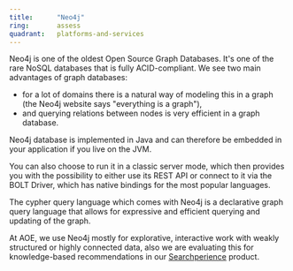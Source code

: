 ```yaml
---
title:      "Neo4j"
ring:       assess
quadrant:   platforms-and-services
---
```


Neo4j is one of the oldest Open Source Graph Databases. It's one of the rare NoSQL databases that is fully ACID-compliant. We see two main advantages of graph databases:

- for a lot of domains there is a natural way of modeling this in a graph (the Neo4j website says "everything is a graph"),
- and querying relations between nodes is very efficient in a graph database.

Neo4j database is implemented in Java and can therefore be embedded in your application if you live on the JVM.

You can also choose to run it in a classic server mode, which then provides you with the possibility to either use its REST API or connect to it via the BOLT Driver, which has native bindings for the most popular languages.

The cypher query language which comes with Neo4j is a declarative graph query language that allows for expressive and efficient querying and updating of the graph.

At AOE, we use Neo4j mostly for explorative, interactive work with weakly structured or highly connected data, also we are evaluating this for knowledge-based recommendations in our [Searchperience](http://www.searchperience.de/home.html) product.
